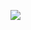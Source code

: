 <a href="mailto:Celcious0@gmail.com" target="_blank"><img src="https://img.shields.io/badge/Gmail-EA4335?style=flat-square&logo=Gmail&logoColor=white"/></a>
